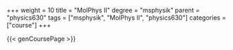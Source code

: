 +++
weight = 10
title = "MolPhys II"
degree = "msphysik"
parent = "physics630"
tags = ["msphysik", "MolPhys II", "physics630"]
categories = ["course"]
+++

{{< genCoursePage >}}
